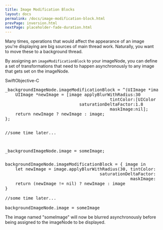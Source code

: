 ```yaml
---
title: Image Modification Blocks
layout: docs
permalink: /docs/image-modification-block.html
prevPage: inversion.html
nextPage: placeholder-fade-duration.html
---
```


Many times, operations that would affect the appearance of an image you're displaying are big sources of main thread work.  Naturally, you want to move these to a background thread.  

By assigning an `imageModificationBlock` to your imageNode, you can define a set of transformations that need to happen asynchronously to any image that gets set on the imageNode.

<div class = "highlight-group">
<span class="language-toggle"><a data-lang="swift" class="swiftButton">Swift</a><a data-lang="objective-c" class = "active objcButton">Objective-C</a></span>

<div class = "code">
<pre lang="objc" class="objcCode">
_backgroundImageNode.imageModificationBlock = ^(UIImage *image) {
	UIImage *newImage = [image applyBlurWithRadius:30 
										 tintColor:[UIColor colorWithWhite:0.5 alpha:0.3] 
							 saturationDeltaFactor:1.8 
							 			 maskImage:nil];
	return newImage ? newImage : image;
};

//some time later...

_backgroundImageNode.image = someImage;
</pre>

<pre lang="swift" class = "swiftCode hidden">
backgroundImageNode.imageModificationBlock = { image in
    let newImage = image.applyBlurWithRadius(30, tintColor: UIColor(white: 0.5, alpha: 0.3), 
    								 saturationDeltaFactor: 1.8, 
    								 			 maskImage: nil)
    return (newImage != nil) ? newImage : image
}

//some time later...

backgroundImageNode.image = someImage
</pre>
</div>
</div>

The image named "someImage" will now be blurred asynchronously before being assigned to the imageNode to be displayed.

